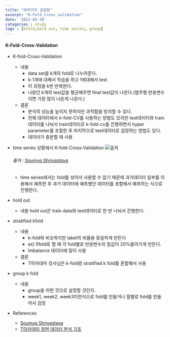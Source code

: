 ```yaml
---
title: "여러가지 검정법"
excerpt: "K-Fold_Cross_validation"
date: '2021-03-18'
categories : study
tags : [kfold,hold out, time seires, group]
---
```




#### K-Fold-Cross-Validation

* K-fold-Cross-Validation
    * 내용
        * data set을 k개의 fold로 나누어준다.
        * k-1개에 대해서 학습을 하고 1에대해서 test
        * 이 과정을 k번 반복한다.
        * 나왔던 k개의 test값을 평균해주면 final test값이 나온다.(범주형 반응변수이면 가장 많이 나온게 나온다.)
    * 결론 
        * 분석의 성능을 높이지 못하지만 과적합을 방지할 수 있다.
        * 전체 데이터에서 k-fold-CV를 사용하는 방법도 있지만 test데이터와 train데이터를 나눠서 train데이터로 k-fold-cv를 진행하면서 hyper parameter를 조절한 후 마지막으로 test데이터로 검정하는 방법도 있다.
        * 데이터가 충분할 때 사용

* time series 상황에서 K-fold-Cross-Validation
    ![출처](https://miro.medium.com/max/753/1*qvdnPF8ETV9mFdMT0Y_BBA.png)
    
     ###### 출처 : [Soumya Shrivastava](https://medium.com/@soumyachess1496/cross-validation-in-time-series-566ae4981ce4)
    
    * time series에서는 fold를 섞어서 사용할 수 없기 때문에 과거데이터 일부를 이용해서 예측한 후 과거 데이터에 예측했던 데이터를 포함해서 예측하는 식으로 진행한다.
    
* hold out
  
    * 내용 hold out은 train data와 test데이터로 한 번 나눠서 진행한다.
    
* stratified kfold
    * 내용
        * k-fold와 비슷하지만 label의 비율을 동일하게 만든다
        * ex) 5fold로 할 때 각 fold별로 반응변수의 참값이 20%들어가게 만든다.
        * Imbalance 데이터에 많이 사용
    * 결론 
        * T아카데미 강사님은 k-fold랑 stratified k fold를 혼합해서 사용

* group k fold
    * 내용
        * group을 어떤 것으로 설정할 것인지.
        * week1, week2, week3이런식으로 fold를 만들거나 월별로 fold를 만들어서 검정

* References
    
    * [Soumya Shrivastava](https://medium.com/@soumyachess1496/cross-validation-in-time-series-566ae4981ce4)
    * [T아카데미 정현 데이터 분석 기초](https://www.youtube.com/watch?v=7nOJSXfQJPw&list=RDCMUCtV98yyffjUORQRGTuLHomw&start_radio=1&t=783)


```python

```
